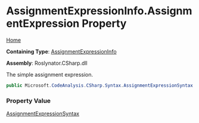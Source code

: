 # AssignmentExpressionInfo\.AssignmentExpression Property

[Home](../../../../../README.md)

**Containing Type**: [AssignmentExpressionInfo](../README.md)

**Assembly**: Roslynator\.CSharp\.dll

  
The simple assignment expression\.

```csharp
public Microsoft.CodeAnalysis.CSharp.Syntax.AssignmentExpressionSyntax AssignmentExpression { get; }
```

### Property Value

[AssignmentExpressionSyntax](https://docs.microsoft.com/en-us/dotnet/api/microsoft.codeanalysis.csharp.syntax.assignmentexpressionsyntax)

